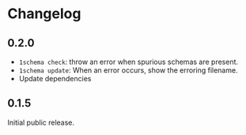 # Changelog

## 0.2.0

- `1schema check`: throw an error when spurious schemas are present.
- `1schema update`: When an error occurs, show the erroring filename.
- Update dependencies

## 0.1.5

Initial public release.

